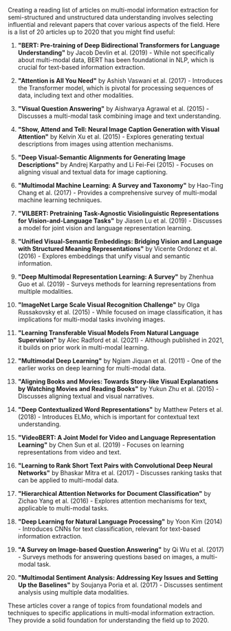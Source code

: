 Creating a reading list of articles on multi-modal information extraction for semi-structured and unstructured data understanding involves selecting influential and relevant papers that cover various aspects of the field. Here is a list of 20 articles up to 2020 that you might find useful:

1. **"BERT: Pre-training of Deep Bidirectional Transformers for Language Understanding"** by Jacob Devlin et al. (2019) - While not specifically about multi-modal data, BERT has been foundational in NLP, which is crucial for text-based information extraction.

2. **"Attention is All You Need"** by Ashish Vaswani et al. (2017) - Introduces the Transformer model, which is pivotal for processing sequences of data, including text and other modalities.

3. **"Visual Question Answering"** by Aishwarya Agrawal et al. (2015) - Discusses a multi-modal task combining image and text understanding.

4. **"Show, Attend and Tell: Neural Image Caption Generation with Visual Attention"** by Kelvin Xu et al. (2015) - Explores generating textual descriptions from images using attention mechanisms.

5. **"Deep Visual-Semantic Alignments for Generating Image Descriptions"** by Andrej Karpathy and Li Fei-Fei (2015) - Focuses on aligning visual and textual data for image captioning.

6. **"Multimodal Machine Learning: A Survey and Taxonomy"** by Hao-Ting Chang et al. (2017) - Provides a comprehensive survey of multi-modal machine learning techniques.

7. **"VILBERT: Pretraining Task-Agnostic Visiolinguistic Representations for Vision-and-Language Tasks"** by Jiasen Lu et al. (2019) - Discusses a model for joint vision and language representation learning.

8. **"Unified Visual-Semantic Embeddings: Bridging Vision and Language with Structured Meaning Representations"** by Vicente Ordonez et al. (2016) - Explores embeddings that unify visual and semantic information.

9. **"Deep Multimodal Representation Learning: A Survey"** by Zhenhua Guo et al. (2019) - Surveys methods for learning representations from multiple modalities.

10. **"ImageNet Large Scale Visual Recognition Challenge"** by Olga Russakovsky et al. (2015) - While focused on image classification, it has implications for multi-modal tasks involving images.

11. **"Learning Transferable Visual Models From Natural Language Supervision"** by Alec Radford et al. (2021) - Although published in 2021, it builds on prior work in multi-modal learning.

12. **"Multimodal Deep Learning"** by Ngiam Jiquan et al. (2011) - One of the earlier works on deep learning for multi-modal data.

13. **"Aligning Books and Movies: Towards Story-like Visual Explanations by Watching Movies and Reading Books"** by Yukun Zhu et al. (2015) - Discusses aligning textual and visual narratives.

14. **"Deep Contextualized Word Representations"** by Matthew Peters et al. (2018) - Introduces ELMo, which is important for contextual text understanding.

15. **"VideoBERT: A Joint Model for Video and Language Representation Learning"** by Chen Sun et al. (2019) - Focuses on learning representations from video and text.

16. **"Learning to Rank Short Text Pairs with Convolutional Deep Neural Networks"** by Bhaskar Mitra et al. (2017) - Discusses ranking tasks that can be applied to multi-modal data.

17. **"Hierarchical Attention Networks for Document Classification"** by Zichao Yang et al. (2016) - Explores attention mechanisms for text, applicable to multi-modal tasks.

18. **"Deep Learning for Natural Language Processing"** by Yoon Kim (2014) - Introduces CNNs for text classification, relevant for text-based information extraction.

19. **"A Survey on Image-based Question Answering"** by Qi Wu et al. (2017) - Surveys methods for answering questions based on images, a multi-modal task.

20. **"Multimodal Sentiment Analysis: Addressing Key Issues and Setting Up the Baselines"** by Soujanya Poria et al. (2017) - Discusses sentiment analysis using multiple data modalities.

These articles cover a range of topics from foundational models and techniques to specific applications in multi-modal information extraction. They provide a solid foundation for understanding the field up to 2020.